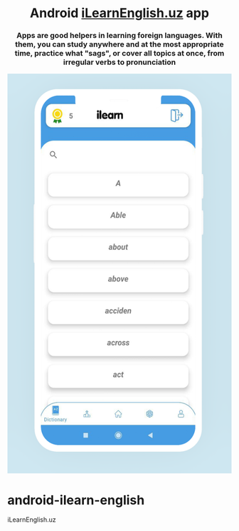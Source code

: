 <h1 align="center">Android <a href="https://iLearnEnglish.uz /" target="_blank">iLearnEnglish.uz</a>  app</h1>
<h3 align="center">Apps are good helpers in learning foreign languages. With them, you can study anywhere and at the most appropriate time, practice what "sags", or cover all topics at once, from irregular verbs to pronunciation</h3>

![Octocat](https://github.com/itech-programmer/android-ilearn-english/blob/master/screenshots/phone%20banner%20(1).png "1")

# android-ilearn-english
iLearnEnglish.uz
